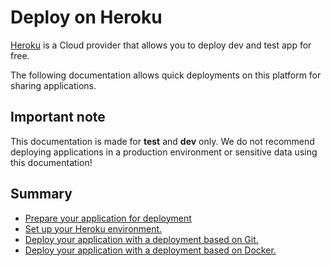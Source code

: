 # Deploy on Heroku

[Heroku](https://heroku.com) is a Cloud provider that allows you to deploy dev and test app for free.

The following documentation allows quick deployments on this platform for sharing applications.

## Important note

This documentation is made for **test** and **dev** only. We do not recommend deploying applications in a production environment or sensitive data using this documentation!

## Summary

- [Prepare your application for deployment](../prepare-taipy-for-deployment.md)
- [Set up your Heroku environment.](setup.md)
- [Deploy your application with a deployment based on Git.](git.md)
- [Deploy your application with a deployment based on Docker.](docker.md)
